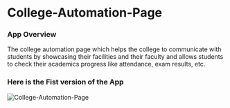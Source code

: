 # College-Automation-Page

### App Overview
The college automation page which helps the college to communicate with students by showcasing their facilities and their faculty and allows students to check their academics progress like attendance, exam results, etc.

### Here is the Fist version of the App

![College-Automation-Page](https://github.com/siddartha19/College-Automation-Page/blob/master/static/Home%20Page.png)
